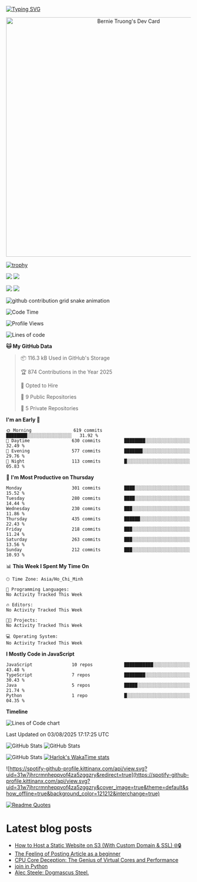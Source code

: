 [![Typing SVG](https://readme-typing-svg.demolab.com?font=Fira+Code&pause=1000&color=F37022&center=true&vCenter=true&random=true&width=435&lines=A+Senior+Student+at+FPT+University;A+Member+of+Japanese+Software+Club;A+Passionate+and+Curiosity+Developer)](https://git.io/typing-svg)

<div align="center">
   <a href="https://app.daily.dev/bernietruong">
      <img src="./devcard.png" width="652" alt="Bernie Truong's Dev Card"/>
   </a>
</div>

[![trophy](https://github-profile-trophy.vercel.app/?username=i-am-truong&theme=buddhism)](https://github.com/ryo-ma/github-profile-trophy)

![](https://raw.githubusercontent.com/i-am-truong/i-am-truong/master/generated/languages.svg#gh-dark-mode-only)
![](https://raw.githubusercontent.com/i-am-truong/i-am-truong/master/generated/overview.svg#gh-dark-mode-only)

![](https://raw.githubusercontent.com/i-am-truong/i-am-truong/master/generated/overview.svg#gh-light-mode-only)
![](https://raw.githubusercontent.com/i-am-truong/i-am-truong/master/generated/languages.svg#gh-light-mode-only)

<picture>
  <source
    media="(prefers-color-scheme: dark)"
    srcset="https://raw.githubusercontent.com/i-am-truong/i-am-truong/output/github-contribution-grid-snake-dark.svg"
  />
  <source
    media="(prefers-color-scheme: light)"
    srcset="https://raw.githubusercontent.com/i-am-truong/i-am-truong/output/github-contribution-grid-snake.svg"
  />
  <img
    alt="github contribution grid snake animation"
    src="https://raw.githubusercontent.com/i-am-truong/i-am-truong/output/github-contribution-grid-snake.svg"
  />
</picture>

<!--START_SECTION:waka-->
![Code Time](http://img.shields.io/badge/Code%20Time-14%20hrs%2031%20mins-blue)

![Profile Views](http://img.shields.io/badge/Profile%20Views-629-blue)

![Lines of code](https://img.shields.io/badge/From%20Hello%20World%20I%27ve%20Written-572.5%20thousand%20lines%20of%20code-blue)

**🐱 My GitHub Data** 

> 📦 116.3 kB Used in GitHub's Storage 
 > 
> 🏆 874 Contributions in the Year 2025
 > 
> 💼 Opted to Hire
 > 
> 📜 9 Public Repositories 
 > 
> 🔑 5 Private Repositories 
 > 
**I'm an Early 🐤** 

```text
🌞 Morning                619 commits         ████████░░░░░░░░░░░░░░░░░   31.92 % 
🌆 Daytime                630 commits         ████████░░░░░░░░░░░░░░░░░   32.49 % 
🌃 Evening                577 commits         ███████░░░░░░░░░░░░░░░░░░   29.76 % 
🌙 Night                  113 commits         █░░░░░░░░░░░░░░░░░░░░░░░░   05.83 % 
```
📅 **I'm Most Productive on Thursday** 

```text
Monday                   301 commits         ████░░░░░░░░░░░░░░░░░░░░░   15.52 % 
Tuesday                  280 commits         ████░░░░░░░░░░░░░░░░░░░░░   14.44 % 
Wednesday                230 commits         ███░░░░░░░░░░░░░░░░░░░░░░   11.86 % 
Thursday                 435 commits         ██████░░░░░░░░░░░░░░░░░░░   22.43 % 
Friday                   218 commits         ███░░░░░░░░░░░░░░░░░░░░░░   11.24 % 
Saturday                 263 commits         ███░░░░░░░░░░░░░░░░░░░░░░   13.56 % 
Sunday                   212 commits         ███░░░░░░░░░░░░░░░░░░░░░░   10.93 % 
```


📊 **This Week I Spent My Time On** 

```text
🕑︎ Time Zone: Asia/Ho_Chi_Minh

💬 Programming Languages: 
No Activity Tracked This Week

🔥 Editors: 
No Activity Tracked This Week

🐱‍💻 Projects: 
No Activity Tracked This Week

💻 Operating System: 
No Activity Tracked This Week
```

**I Mostly Code in JavaScript** 

```text
JavaScript               10 repos            ███████████░░░░░░░░░░░░░░   43.48 % 
TypeScript               7 repos             ████████░░░░░░░░░░░░░░░░░   30.43 % 
Java                     5 repos             █████░░░░░░░░░░░░░░░░░░░░   21.74 % 
Python                   1 repo              █░░░░░░░░░░░░░░░░░░░░░░░░   04.35 % 
```



**Timeline**

![Lines of Code chart](https://raw.githubusercontent.com/i-am-truong/i-am-truong/master/assets/bar_graph.png)


 Last Updated on 03/08/2025 17:17:25 UTC
<!--END_SECTION:waka-->

![GitHub Stats](https://github-readme-stats.vercel.app/api?username=i-am-truong&show=reviews,discussions_started,discussions_answered,prs_merged,prs_merged_percentage&theme=ambient_gradient&rank_icon=percentile&show_icons=true&include_all_commits=true&hide_border=true&count_private=true)
![GitHub Stats](https://streak-stats.demolab.com?user=i-am-truong&theme=ambient_gradient&hide_border=true)

![GitHub Stats](https://github-readme-stats.vercel.app/api/top-langs/?username=i-am-truong&theme=ambient_gradient&show_icons=true&hide_border=true&layout=compact)
[![Harlok's WakaTime stats](https://github-readme-stats.vercel.app/api/wakatime?username=iamtruong&theme=ambient_gradient&layout=compact&custom_title=Bernie%20Truong's%20WakaTime%20Stats)](https://github.com/anuraghazra/github-readme-stats)

![https://spotify-github-profile.kittinanx.com/api/view.svg?uid=31w7jhrcrmnheppvof4za5zggzry&redirect=true](https://spotify-github-profile.kittinanx.com/api/view.svg?uid=31w7jhrcrmnheppvof4za5zggzry&cover_image=true&theme=default&show_offline=true&background_color=121212&interchange=true)

[![Readme Quotes](https://quotes-github-readme.vercel.app/api?type=horizontal&theme=github_blue)](https://github.com/piyushsuthar/github-readme-quotes)


# Latest blog posts
<!-- BLOG-POST-LIST:START -->
- [How to Host a Static Website on S3 &lpar;With Custom Domain &amp; SSL&rpar; 🌐🔒](https://dev.to/yash_sonawane25/how-to-host-a-static-website-on-s3-with-custom-domain-ssl-f96)
- [The Feeling of Posting Article as a beginner](https://dev.to/vilo-time/the-feeling-of-posting-article-as-a-beginner-4po0)
- [CPU Core Deception: The Genius of Virtual Cores and Performance](https://dev.to/adityabhuyan/cpu-core-deception-the-genius-of-virtual-cores-and-performance-22fg)
- [join in Python](https://dev.to/hyperkai/join-in-python-4ej5)
- [Alec Steele: Dogmascus Steel.](https://dev.to/maker_youtube/alec-steele-dogmascus-steel-3l9m)
<!-- BLOG-POST-LIST:END -->

<!-- START gadpp -->

